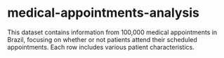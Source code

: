 # medical-appointments-analysis
This dataset contains information from 100,000 medical appointments in Brazil, focusing on whether or not patients attend their scheduled appointments. Each row includes various patient characteristics.
